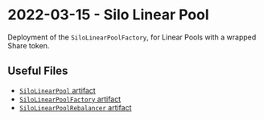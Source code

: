# 2022-03-15 - Silo Linear Pool

Deployment of the `SiloLinearPoolFactory`, for Linear Pools with a wrapped Share token.

## Useful Files

- [`SiloLinearPool` artifact](./artifact/SiloLinearPooll.json)
- [`SiloLinearPoolFactory` artifact](./artifact/SiloLinearPoolFactory.json)
- [`SiloLinearPoolRebalancer` artifact](./artifact/SiloLinearPoolRebalancer.json)
